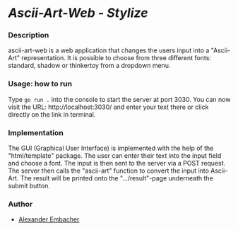 # _**Ascii-Art-Web - Stylize**_

### Description

ascii-art-web is a web application that changes the users input into a "Ascii-Art" representation. It is possible to choose from three different fonts: standard, shadow or thinkertoy from a dropdown menu.

### Usage: how to run

Type `go run .` into the console to start the server at port 3030.
You can now visit the URL: http://localhost:3030/ and enter your text there or click directly on the link in terminal.

### Implementation

The GUI (Graphical User Interface) is implemented with the help of the "html/template" package. The user can enter their text into the input field and choose a font. The input is then sent to the server via a POST request. The server then calls the "ascii-art" function to convert the input into Ascii-Art.
The result will be printed onto the ".../result"-page underneath the submit button.

### Author

- [Alexander Embacher](https://01.kood.tech/git/4stroPhysik3r)
